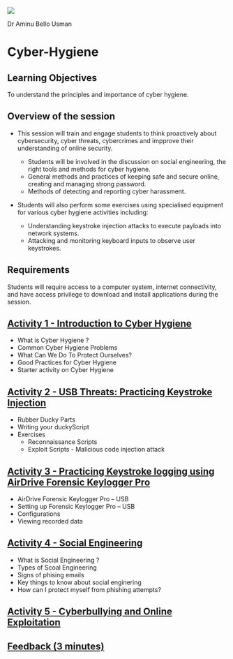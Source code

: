 ![](https://github.com/CS-Outreach-Session/Cyber-Hygiene/blob/main/images/ysj_HIoT.PNG)

Dr Aminu Bello Usman 

# Cyber-Hygiene
## Learning Objectives
To understand the principles and importance of cyber hygiene.

## Overview of the session 

* This session will train and engage students to think proactively about cybersecurity, cyber threats, cybercrimes and impprove their understanding of online security. 
   - Students will be involved in the discussion on social engineering, the right tools and methods for cyber hygiene.
   - General methods and practices of keeping safe and secure online, creating and managing strong password.
   - Methods of detecting and reporting cyber harassment. 
   
* Students will also perform some exercises using specialised equipment for various cyber hygiene activities including:
     - Understanding keystroke injection attacks to execute payloads into network systems.
     - Attacking and monitoring keyboard inputs to observe user keystrokes.
    
## Requirements 

Students will require access to a computer system, internet connectivity, and have access privilege to download and install applications during the session.

## [Activity 1 - Introduction to Cyber Hygiene](https://github.com/CS-Outreach-Session/Cyber-Hygiene/tree/main/Introduction%20to%20Cyber%20Hygiene#what-is-cyber-hygiene-)
  * What is Cyber Hygiene ?
  * Common Cyber Hygiene Problems
  * What Can We Do To Protect Ourselves?
  * Good Practices for Cyber Hygiene
  * Starter activity on Cyber Hygiene

  
## [Activity 2 - USB Threats: Practicing Keystroke Injection](https://github.com/CS-Outreach-Session/Cyber-Hygiene/tree/main/Keystroke%20Injection%20attack)
 * Rubber Ducky Parts
* Writing your duckyScript
* Exercises
  - Reconnaissance Scripts
  - Exploit Scripts - Malicious code injection attack


## [Activity 3 - Practicing Keystroke logging using AirDrive Forensic Keylogger Pro](https://github.com/CS-Outreach-Session/Cyber-Hygiene/tree/main/Keystroke%20logging%20attacks)
*	AirDrive Forensic Keylogger Pro – USB
*	Setting up Forensic Keylogger Pro – USB
*	Configurations
*	Viewing recorded data


## [Activity 4 - Social Engineering](https://github.com/CS-Outreach-Session/Cyber-Hygiene/tree/main/HackRF%20One)
* What is Social Engineering ?
* Types of Scoal Engineering
* Signs of phising emails 
* Key things to know about social enginering
* How can I protect myself from phishing attempts?

## [Activity 5 - Cyberbullying and Online Exploitation](https://github.com/CS-Outreach-Session/Cyber-Hygiene/tree/main/Sex%20Crimes%2C%20Victimization%2C%20And%20Obscenity%20on%20the%20Internet)

## [Feedback (3 minutes)](https://ysj.onlinesurveys.ac.uk/cyber-security-outreach-feedback)
